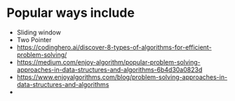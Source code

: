 # Popular ways include

- Sliding window
- Two Pointer
- https://codinghero.ai/discover-8-types-of-algorithms-for-efficient-problem-solving/
- https://medium.com/enjoy-algorithm/popular-problem-solving-approaches-in-data-structures-and-algorithms-6b4d30a0823d
- https://www.enjoyalgorithms.com/blog/problem-solving-approaches-in-data-structures-and-algorithms
-
